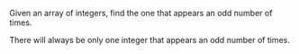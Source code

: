 ﻿Given an array of integers, 
find the one that appears an odd number 
of times.

There will always be only one 
integer that appears an odd number 
of times.